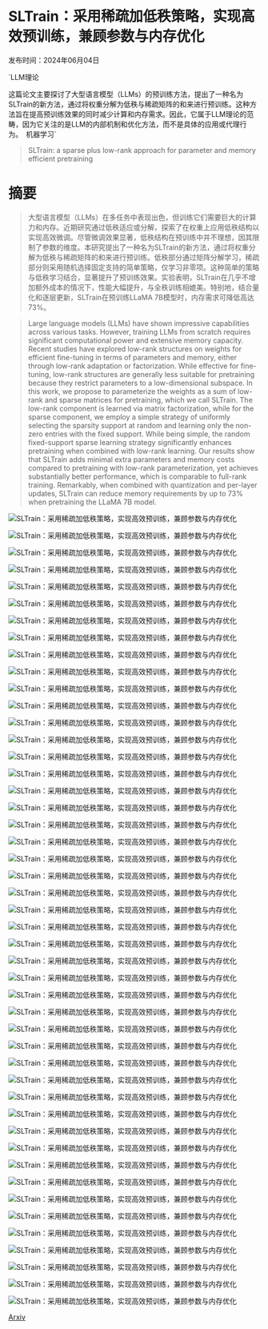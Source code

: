 # SLTrain：采用稀疏加低秩策略，实现高效预训练，兼顾参数与内存优化

发布时间：2024年06月04日

`LLM理论

这篇论文主要探讨了大型语言模型（LLMs）的预训练方法，提出了一种名为SLTrain的新方法，通过将权重分解为低秩与稀疏矩阵的和来进行预训练。这种方法旨在提高预训练效果的同时减少计算和内存需求。因此，它属于LLM理论的范畴，因为它关注的是LLM的内部机制和优化方法，而不是具体的应用或代理行为。` `机器学习`

> SLTrain: a sparse plus low-rank approach for parameter and memory efficient pretraining

# 摘要

> 大型语言模型（LLMs）在多任务中表现出色，但训练它们需要巨大的计算力和内存。近期研究通过低秩适应或分解，探索了在权重上应用低秩结构以实现高效微调。尽管微调效果显著，低秩结构在预训练中并不理想，因其限制了参数的维度。本研究提出了一种名为SLTrain的新方法，通过将权重分解为低秩与稀疏矩阵的和来进行预训练。低秩部分通过矩阵分解学习，稀疏部分则采用随机选择固定支持的简单策略，仅学习非零项。这种简单的策略与低秩学习结合，显著提升了预训练效果。实验表明，SLTrain在几乎不增加额外成本的情况下，性能大幅提升，与全秩训练相媲美。特别地，结合量化和逐层更新，SLTrain在预训练LLaMA 7B模型时，内存需求可降低高达73%。

> Large language models (LLMs) have shown impressive capabilities across various tasks. However, training LLMs from scratch requires significant computational power and extensive memory capacity. Recent studies have explored low-rank structures on weights for efficient fine-tuning in terms of parameters and memory, either through low-rank adaptation or factorization. While effective for fine-tuning, low-rank structures are generally less suitable for pretraining because they restrict parameters to a low-dimensional subspace. In this work, we propose to parameterize the weights as a sum of low-rank and sparse matrices for pretraining, which we call SLTrain. The low-rank component is learned via matrix factorization, while for the sparse component, we employ a simple strategy of uniformly selecting the sparsity support at random and learning only the non-zero entries with the fixed support. While being simple, the random fixed-support sparse learning strategy significantly enhances pretraining when combined with low-rank learning. Our results show that SLTrain adds minimal extra parameters and memory costs compared to pretraining with low-rank parameterization, yet achieves substantially better performance, which is comparable to full-rank training. Remarkably, when combined with quantization and per-layer updates, SLTrain can reduce memory requirements by up to 73% when pretraining the LLaMA 7B model.

![SLTrain：采用稀疏加低秩策略，实现高效预训练，兼顾参数与内存优化](../../../paper_images/2406.02214/x1.png)

![SLTrain：采用稀疏加低秩策略，实现高效预训练，兼顾参数与内存优化](../../../paper_images/2406.02214/x2.png)

![SLTrain：采用稀疏加低秩策略，实现高效预训练，兼顾参数与内存优化](../../../paper_images/2406.02214/attn_o.jpg)

![SLTrain：采用稀疏加低秩策略，实现高效预训练，兼顾参数与内存优化](../../../paper_images/2406.02214/x3.png)

![SLTrain：采用稀疏加低秩策略，实现高效预训练，兼顾参数与内存优化](../../../paper_images/2406.02214/x4.png)

![SLTrain：采用稀疏加低秩策略，实现高效预训练，兼顾参数与内存优化](../../../paper_images/2406.02214/x5.png)

![SLTrain：采用稀疏加低秩策略，实现高效预训练，兼顾参数与内存优化](../../../paper_images/2406.02214/x6.png)

![SLTrain：采用稀疏加低秩策略，实现高效预训练，兼顾参数与内存优化](../../../paper_images/2406.02214/attn_o.jpg)

![SLTrain：采用稀疏加低秩策略，实现高效预训练，兼顾参数与内存优化](../../../paper_images/2406.02214/attn_k.jpg)

![SLTrain：采用稀疏加低秩策略，实现高效预训练，兼顾参数与内存优化](../../../paper_images/2406.02214/attn_q.jpg)

![SLTrain：采用稀疏加低秩策略，实现高效预训练，兼顾参数与内存优化](../../../paper_images/2406.02214/attn_v.jpg)

![SLTrain：采用稀疏加低秩策略，实现高效预训练，兼顾参数与内存优化](../../../paper_images/2406.02214/mlp_down.jpg)

![SLTrain：采用稀疏加低秩策略，实现高效预训练，兼顾参数与内存优化](../../../paper_images/2406.02214/mlp_up.jpg)

![SLTrain：采用稀疏加低秩策略，实现高效预训练，兼顾参数与内存优化](../../../paper_images/2406.02214/x7.png)

![SLTrain：采用稀疏加低秩策略，实现高效预训练，兼顾参数与内存优化](../../../paper_images/2406.02214/attn_o_0.jpg)

![SLTrain：采用稀疏加低秩策略，实现高效预训练，兼顾参数与内存优化](../../../paper_images/2406.02214/attn_k_0.jpg)

![SLTrain：采用稀疏加低秩策略，实现高效预训练，兼顾参数与内存优化](../../../paper_images/2406.02214/attn_q_0.jpg)

![SLTrain：采用稀疏加低秩策略，实现高效预训练，兼顾参数与内存优化](../../../paper_images/2406.02214/attn_v_0.jpg)

![SLTrain：采用稀疏加低秩策略，实现高效预训练，兼顾参数与内存优化](../../../paper_images/2406.02214/mlp_down_0.jpg)

![SLTrain：采用稀疏加低秩策略，实现高效预训练，兼顾参数与内存优化](../../../paper_images/2406.02214/mlp_up_0.jpg)

![SLTrain：采用稀疏加低秩策略，实现高效预训练，兼顾参数与内存优化](../../../paper_images/2406.02214/x8.png)

![SLTrain：采用稀疏加低秩策略，实现高效预训练，兼顾参数与内存优化](../../../paper_images/2406.02214/attn_o_3.jpg)

![SLTrain：采用稀疏加低秩策略，实现高效预训练，兼顾参数与内存优化](../../../paper_images/2406.02214/attn_k_3.jpg)

![SLTrain：采用稀疏加低秩策略，实现高效预训练，兼顾参数与内存优化](../../../paper_images/2406.02214/attn_q_3.jpg)

![SLTrain：采用稀疏加低秩策略，实现高效预训练，兼顾参数与内存优化](../../../paper_images/2406.02214/attn_v_3.jpg)

![SLTrain：采用稀疏加低秩策略，实现高效预训练，兼顾参数与内存优化](../../../paper_images/2406.02214/mlp_down_3.jpg)

![SLTrain：采用稀疏加低秩策略，实现高效预训练，兼顾参数与内存优化](../../../paper_images/2406.02214/mlp_up_3.jpg)

![SLTrain：采用稀疏加低秩策略，实现高效预训练，兼顾参数与内存优化](../../../paper_images/2406.02214/x9.png)

![SLTrain：采用稀疏加低秩策略，实现高效预训练，兼顾参数与内存优化](../../../paper_images/2406.02214/attn_o_130m.jpg)

![SLTrain：采用稀疏加低秩策略，实现高效预训练，兼顾参数与内存优化](../../../paper_images/2406.02214/attn_k_130m.jpg)

![SLTrain：采用稀疏加低秩策略，实现高效预训练，兼顾参数与内存优化](../../../paper_images/2406.02214/attn_q_130m.jpg)

![SLTrain：采用稀疏加低秩策略，实现高效预训练，兼顾参数与内存优化](../../../paper_images/2406.02214/attn_v_130m.jpg)

![SLTrain：采用稀疏加低秩策略，实现高效预训练，兼顾参数与内存优化](../../../paper_images/2406.02214/mlp_down_130m.jpg)

![SLTrain：采用稀疏加低秩策略，实现高效预训练，兼顾参数与内存优化](../../../paper_images/2406.02214/mlp_up_130m.jpg)

![SLTrain：采用稀疏加低秩策略，实现高效预训练，兼顾参数与内存优化](../../../paper_images/2406.02214/x10.png)

![SLTrain：采用稀疏加低秩策略，实现高效预训练，兼顾参数与内存优化](../../../paper_images/2406.02214/x11.png)

![SLTrain：采用稀疏加低秩策略，实现高效预训练，兼顾参数与内存优化](../../../paper_images/2406.02214/x12.png)

![SLTrain：采用稀疏加低秩策略，实现高效预训练，兼顾参数与内存优化](../../../paper_images/2406.02214/x13.png)

![SLTrain：采用稀疏加低秩策略，实现高效预训练，兼顾参数与内存优化](../../../paper_images/2406.02214/x14.png)

![SLTrain：采用稀疏加低秩策略，实现高效预训练，兼顾参数与内存优化](../../../paper_images/2406.02214/x15.png)

![SLTrain：采用稀疏加低秩策略，实现高效预训练，兼顾参数与内存优化](../../../paper_images/2406.02214/x16.png)

![SLTrain：采用稀疏加低秩策略，实现高效预训练，兼顾参数与内存优化](../../../paper_images/2406.02214/x17.png)

![SLTrain：采用稀疏加低秩策略，实现高效预训练，兼顾参数与内存优化](../../../paper_images/2406.02214/x18.png)

![SLTrain：采用稀疏加低秩策略，实现高效预训练，兼顾参数与内存优化](../../../paper_images/2406.02214/x19.png)

![SLTrain：采用稀疏加低秩策略，实现高效预训练，兼顾参数与内存优化](../../../paper_images/2406.02214/x20.png)

![SLTrain：采用稀疏加低秩策略，实现高效预训练，兼顾参数与内存优化](../../../paper_images/2406.02214/x21.png)

![SLTrain：采用稀疏加低秩策略，实现高效预训练，兼顾参数与内存优化](../../../paper_images/2406.02214/x22.png)

[Arxiv](https://arxiv.org/abs/2406.02214)